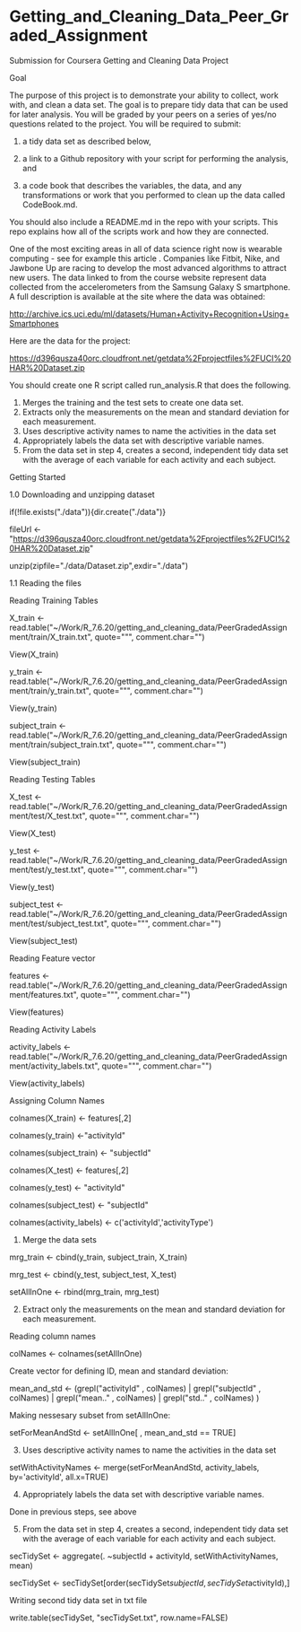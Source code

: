 # Getting_and_Cleaning_Data_Peer_Graded_Assignment
Submission for Coursera Getting and Cleaning Data Project 

Goal

The purpose of this project is to demonstrate your ability to collect, work with, and clean a data set. The goal is to prepare tidy data that can be used for later analysis. You will be graded by your peers on a series of yes/no questions related to the project. You will be required to submit: 

1) a tidy data set as described below, 

2) a link to a Github repository with your script for performing the analysis, and 

3) a code book that describes the variables, the data, and any transformations or work that you performed to clean up the data called CodeBook.md. 

You should also include a README.md in the repo with your scripts. This repo explains how all of the scripts work and how they are connected.

One of the most exciting areas in all of data science right now is wearable computing - see for example this article . Companies like Fitbit, Nike, and Jawbone Up are racing to develop the most advanced algorithms to attract new users. The data linked to from the course website represent data collected from the accelerometers from the Samsung Galaxy S smartphone. A full description is available at the site where the data was obtained:

http://archive.ics.uci.edu/ml/datasets/Human+Activity+Recognition+Using+Smartphones

Here are the data for the project:

https://d396qusza40orc.cloudfront.net/getdata%2Fprojectfiles%2FUCI%20HAR%20Dataset.zip

You should create one R script called run_analysis.R that does the following.

1. Merges the training and the test sets to create one data set.
2. Extracts only the measurements on the mean and standard deviation for each measurement.
3. Uses descriptive activity names to name the activities in the data set
4. Appropriately labels the data set with descriptive variable names.
5. From the data set in step 4, creates a second, independent tidy data set with the average of each variable for each activity and each subject.

Getting Started 

1.0 Downloading and unzipping dataset 

if(!file.exists("./data")){dir.create("./data")}

fileUrl <- "https://d396qusza40orc.cloudfront.net/getdata%2Fprojectfiles%2FUCI%20HAR%20Dataset.zip"

unzip(zipfile="./data/Dataset.zip",exdir="./data")

1.1 Reading the files 

Reading Training Tables 

X_train <- read.table("~/Work/R_7.6.20/getting_and_cleaning_data/PeerGradedAssignment/train/X_train.txt", quote="\"", comment.char="")

View(X_train)

y_train <- read.table("~/Work/R_7.6.20/getting_and_cleaning_data/PeerGradedAssignment/train/y_train.txt", quote="\"", comment.char="")

View(y_train)

subject_train <- read.table("~/Work/R_7.6.20/getting_and_cleaning_data/PeerGradedAssignment/train/subject_train.txt", quote="\"", comment.char="")

View(subject_train)

Reading Testing Tables 

X_test <- read.table("~/Work/R_7.6.20/getting_and_cleaning_data/PeerGradedAssignment/test/X_test.txt", quote="\"", comment.char="")

View(X_test)

y_test <- read.table("~/Work/R_7.6.20/getting_and_cleaning_data/PeerGradedAssignment/test/y_test.txt", quote="\"", comment.char="")

View(y_test)

subject_test <- read.table("~/Work/R_7.6.20/getting_and_cleaning_data/PeerGradedAssignment/test/subject_test.txt", quote="\"", comment.char="")

View(subject_test)

Reading Feature vector 

features <- read.table("~/Work/R_7.6.20/getting_and_cleaning_data/PeerGradedAssignment/features.txt", quote="\"", comment.char="")

View(features)

Reading Activity Labels 

activity_labels <- read.table("~/Work/R_7.6.20/getting_and_cleaning_data/PeerGradedAssignment/activity_labels.txt", quote="\"", comment.char="")

View(activity_labels)

Assigning Column Names

colnames(X_train) <- features[,2]

colnames(y_train) <-"activityId"

colnames(subject_train) <- "subjectId"

colnames(X_test) <- features[,2] 

colnames(y_test) <- "activityId"

colnames(subject_test) <- "subjectId"

colnames(activity_labels) <- c('activityId','activityType')

1. Merge the data sets 

mrg_train <- cbind(y_train, subject_train, X_train)

mrg_test <- cbind(y_test, subject_test, X_test)

setAllInOne <- rbind(mrg_train, mrg_test)

2. Extract only the measurements on the mean and standard deviation for each measurement.

Reading column names 

colNames <- colnames(setAllInOne)

Create vector for defining ID, mean and standard deviation:

mean_and_std <- (grepl("activityId" , colNames) | 
                   grepl("subjectId" , colNames) | 
                   grepl("mean.." , colNames) | 
                   grepl("std.." , colNames) 
)

Making nessesary subset from setAllInOne:

setForMeanAndStd <- setAllInOne[ , mean_and_std == TRUE]

3. Uses descriptive activity names to name the activities in the data set

setWithActivityNames <- merge(setForMeanAndStd, activity_labels,
                              by='activityId',
                              all.x=TRUE)
                              
4. Appropriately labels the data set with descriptive variable names.       

Done in previous steps, see above 

5. From the data set in step 4, creates a second, independent tidy data set with the average of each variable for each activity and each subject.

secTidySet <- aggregate(. ~subjectId + activityId, setWithActivityNames, mean)

secTidySet <- secTidySet[order(secTidySet$subjectId, secTidySet$activityId),]

Writing second tidy data set in txt file
 
write.table(secTidySet, "secTidySet.txt", row.name=FALSE)
